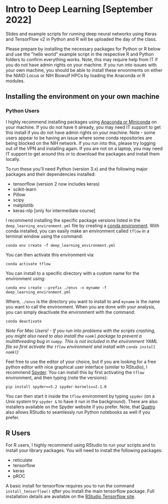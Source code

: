 # Intro to Deep Learning [September 2022]

Slides and example scripts for running deep neural networks using Keras and TensorFlow v2 in Python and R will be uploaded the day of the class.

Please prepare by installing the necessary packages for Python or R below and use the "hello world" example script in the respective R and Python folders to confirm everything works. Note, this may require help from IT if you do not have admin rights on your machine. If you run into issues with your own machine, you should be able to install these envonments on either the NIAID Locus or NIH Biowulf HPCs by loading the Anaconda or R modules. 

## Installing the environment on your own machine

### Python Users

I highly recommend installing packages using [Anaconda or Miniconda](https://repo.anaconda.com/) on your machine. If you do not have it already, you may need IT support to get this install if you do not have admin rights on your machine. Note - some users appear to be having an issue where some conda repositories are being blocked on the NIH network. If you run into this, please try logging out of the VPN and installing again. If you are not on a laptop, you may need IT support to get around this or to download the packages and install them locally.


To run these you'll need Python (version 3.x) and the following major packages and their dependencies installed:
  * tensorflow (version 2 now includes keras)
  * scikit-learn
  * Pillow
  * scipy
  * matplotlib
  * keras-nlp [only for intermediate course]
 
I recommend installing the specific package versions listed in the `deep_learning_environment.yml` file by creating a [conda environment](https://conda.io/projects/conda/en/latest/user-guide/tasks/manage-environments.html). With conda installed, you can easily make an environment called `tflow` in a terminal window using the command:

`conda env create -f deep_learning_environment.yml`

You can then activate this environment via:

`conda activate tflow`

You can install to a specific directory with a custom name for the environment using:

`conda env create --prefix ./envs -n myname -f deep_learning_environment.yml`

Where, `./envs` is the directory you want to install to and `myname` is the name you want to call the environment. When you are done with your analysis, you can simply deactivate the environment with the command:

`conda deactivate`

*Note For Mac Users! - If you run into problems with the scripts crashing, you might also need to also install the `nomkl` package to prevent a multithreading bug in `numpy`. This is not included in the environment YAML file so first activate the `tflow` environment and install with `conda install nomkl`)*

Feel free to use the editor of your choice, but if you are looking for a free python editor with nice graphical user interface (similar to RStudio), I recommend [Spyder](https://www.spyder-ide.org/). You can install this by first activating the `tflow` environment, and then typing (note the versions):

`pip install spyder==5.2 spyder-kernels==2.1.0`

You can then start it inside the `tflow` environment by typing `spyder` (on a Unix system try `spyder &` to have it run in the background). There are also installers available on the Spyder website if you prefer. Note, that [Quatro](https://quarto.org/docs/tools/rstudio.html) also allows RStudio to seamlessly run Python notebooks as well if you prefer.

## R Users

For R users, I highly recommend using RStudio to run your scripts and to install your library packages. You will need to install the following packages:
  * reticulate
  * tensorflow
  * keras
  * pROC

A basic install for tensorflow requires you to run the command `install_tensorflow()` *after* you install the main tensorflow package. Full installation details are available on the [RStudio Tensorflow site](https://tensorflow.rstudio.com/install/).  
